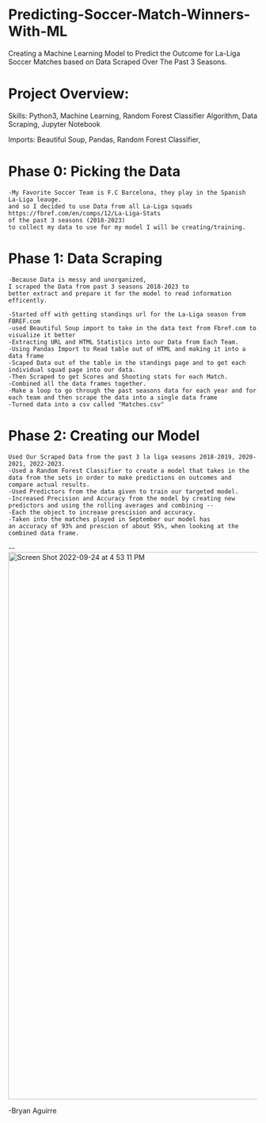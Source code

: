 # Predicting-Soccer-Match-Winners-With-ML
Creating a Machine Learning Model to Predict the Outcome for La-Liga Soccer Matches based on Data Scraped Over The Past 3 Seasons.

# Project Overview:

Skills: Python3, Machine Learning, Random Forest Classifier Algorithm, Data Scraping, Jupyter Notebook 

Imports: Beautiful Soup, Pandas, Random Forest Classifier,


# Phase 0: Picking the Data
    
    -My Favorite Soccer Team is F.C Barcelona, they play in the Spanish La-Liga leauge.
    and so I decided to use Data from all La-Liga squads https://fbref.com/en/comps/12/La-Liga-Stats 
    of the past 3 seasons (2018-2023)
    to collect my data to use for my model I will be creating/training. 



# Phase 1: Data Scraping 
    
    -Because Data is messy and unorganized, 
    I scraped the Data from past 3 seasons 2018-2023 to
    better extract and prepare it for the model to read information efficently. 
    
    -Started off with getting standings url for the La-Liga season from FBREF.com
    -used Beautiful Soup import to take in the data text from Fbref.com to visualize it better
    -Extracting URL and HTML Statistics into our Data from Each Team. 
    -Using Pandas Import to Read table out of HTML and making it into a data frame 
    -Scaped Data out of the table in the standings page and to get each individual squad page into our data.
    -Then Scraped to get Scores and Shooting stats for each Match.
    -Combined all the data frames together.
    -Make a loop to go through the past seasons data for each year and for each team and then scrape the data into a single data frame
    -Turned data into a csv called "Matches.csv"
    

# Phase 2: Creating our Model 
   
    Used Our Scraped Data from the past 3 la liga seasons 2018-2019, 2020-2021, 2022-2023.
    -Used a Random Forest Classifier to create a model that takes in the data from the sets in order to make predictions on outcomes and compare actual results.
    -Used Predictors from the data given to train our targeted model. 
    -Increased Precision and Accuracy from the model by creating new predictors and using the rolling averages and combining --
    -Each the object to increase prescision and accuracy.
    -Taken into the matches played in September our model has 
    an accuracy of 93% and prescion of about 95%, when looking at the combined data frame.
    
    
 --   
    <img width="1106" alt="Screen Shot 2022-09-24 at 4 53 11 PM" src="https://user-images.githubusercontent.com/107953902/192122653-f29c37eb-2203-4d78-93b0-021232b65d0c.png">


-Bryan Aguirre
